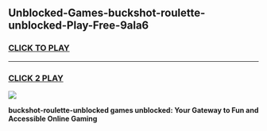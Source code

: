 
## Unblocked-Games-buckshot-roulette-unblocked-Play-Free-9ala6
<h3>
<a href="https://premium76.site?title=buckshot-roulette-unblocked&ref=23A">CLICK TO PLAY</a></h3>
<hr>

<h3>
<a href="https://premium76.site?title=buckshot-roulette-unblocked&ref=23A">CLICK 2 PLAY</a>
  
</h3>

<a href="https://premium76.site?title=buckshot-roulette-unblocked&ref=23A"><img src="https://clearcache.store/games.png"></a>


**buckshot-roulette-unblocked games unblocked: Your Gateway to Fun and Accessible Online Gaming**
